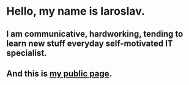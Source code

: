 # Hello, my name is Iaroslav.
## I am communicative, hardworking,  tending to learn new stuff everyday self-motivated IT specialist. 
## And this is [my public page](https://comradeos.github.io/public/).


